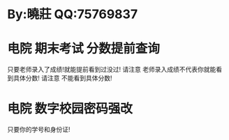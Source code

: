 # By:曉莊 QQ:75769837

# 电院 期末考试 分数提前查询

只要老师录入了成绩!就能提前看到过没过!
请注意 老师录入成绩不代表你就能看到具体分数!
请注意 不能看到具体分数!

# 电院 数字校园密码强改

只要你的学号和身份证!

